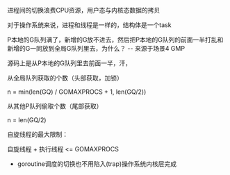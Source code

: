 进程间的切换浪费CPU资源，用户态与内核态数据的拷贝

对于操作系统来说，进程和线程是一样的，结构体是一个task

P本地的G队列满了，新增的G放不进去，然后把P本地的G队列的前面一半打乱和新增的G一同放到全局G队列里去，为什么？ -- 来源于场景4 GMP

源码上是从P本地的G队列里去前面一半，汗，

从全局队列获取的个数（头部获取，加锁）

n = min(len(GQ) / GOMAXPROCS + 1, len(GQ/2))

从其他P队列偷取个数（尾部获取）

n = len(GQ/2)

自旋线程的最大限制：

自旋线程 + 执行线程 <= GOMAXPROCS

- goroutine调度的切换也不用陷入(trap)操作系统内核层完成
